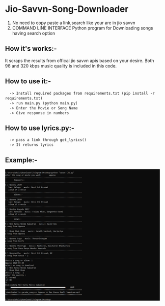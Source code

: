 # Jio-Savvn-Song-Downloader
  1) No need to copy paste a link,search like your are in jio savvn
  2) COMMAND LINE INTERFACE Python program for Downloading songs having search option

## How it's works:-
  It scraps the results from offical jio savvn apis based on your desire.
  Both 96 and 320 kbps music quality is included in this code.

## How to use it:-
      -> Install required packages from requirements.txt (pip install -r requirements.txt)
      -> run main.py (python main.py)
      -> Enter the Movie or Song Name
      -> Give response in numbers

## How to use lyrics.py:-
      -> pass a link through get_lyrics()
      -> It returns lyrics
## Example:-
![](run_images/run.PNG)
